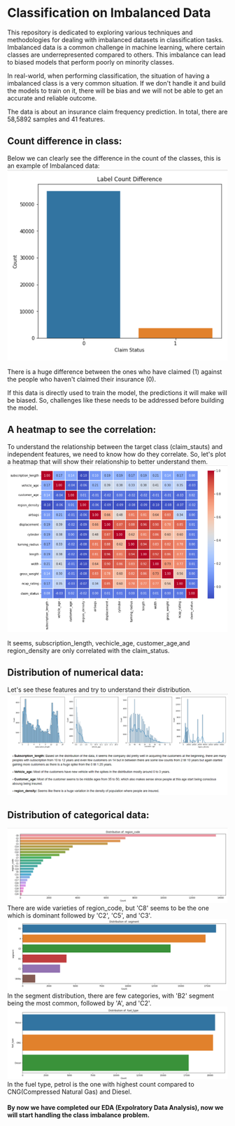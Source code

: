 # Classification on Imbalanced Data
 This repository is dedicated to exploring various techniques and methodologies for dealing with imbalanced datasets in classification tasks. Imbalanced data is a common challenge in machine learning, where certain classes are underrepresented compared to others. This imbalance can lead to biased models that perform poorly on minority classes.

In real-world, when performing classification, the situation of having a imbalanced class is a very common situation. If we don't handle it and build the models to train on it, there will be bias and we will not be able to get an accurate and reliable outcome. 

The data is about an insurance claim frequency prediction. In total, there are 58,5892 samples and 41 features.

## Count difference in class:
Below we can clearly see the difference in the count of the classes, this is an example of Imbalanced data:
![alt text](image.png)

There is a huge difference between the ones who have claimed (1) against the people who haven't claimed their insurance (0).

If this data is directly used to train the model, the predictions it will make will be biased. So, challenges like these needs to be addressed before building the model.

## A heatmap to see the correlation:

To understand the relationship between the target class (claim_stauts) and independent features, we need to know how do they correlate. So, let's plot a heatmap that will show their relationship to better understand them.
![alt text](image-1.png)

It seems, subscription_length, vechicle_age, customer_age,and region_density are only correlated with the
claim_status. 

## Distribution of numerical data:
Let's see these features and try to understand their distribution.
![alt text](image-2.png)


## Distribution of categorical data:
![alt text](image-3.png)
There are wide varieties of region_code, but 'C8' seems to be the one which is dominant followed by 'C2', 'C5', and 'C3'.
![alt text](image-4.png)
In the segment distribution, there are few categories, with 'B2' segment being the most common, followed by 'A', and 'C2'.
![alt text](image-5.png)
In the fuel type, petrol is the one with highest count compared to CNG(Compressed Natural Gas) and Diesel.

#### By now we have completed our EDA (Expolratory Data Analysis), now we will start handling the class imbalance problem.
